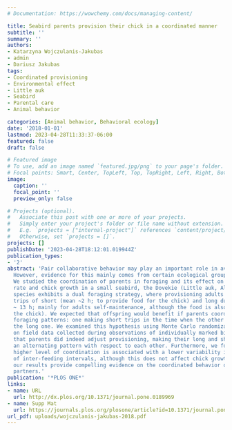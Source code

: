 ```yaml
---
# Documentation: https://wowchemy.com/docs/managing-content/

title: Seabird parents provision their chick in a coordinated manner
subtitle: ''
summary: ''
authors:
- Katarzyna Wojczulanis-Jakubas
- admin
- Dariusz Jakubas
tags:
- Coordinated provisioning
- Environmental effect
- Little auk
- Seabird
- Parental care
- Animal behavior

categories: [Animal behavior, Behavioral ecology]
date: '2018-01-01'
lastmod: 2023-04-28T11:33:37-06:00
featured: false
draft: false

# Featured image
# To use, add an image named `featured.jpg/png` to your page's folder.
# Focal points: Smart, Center, TopLeft, Top, TopRight, Left, Right, BottomLeft, Bottom, BottomRight.
image:
  caption: ''
  focal_point: ''
  preview_only: false

# Projects (optional).
#   Associate this post with one or more of your projects.
#   Simply enter your project's folder or file name without extension.
#   E.g. `projects = ["internal-project"]` references `content/project/deep-learning/index.md`.
#   Otherwise, set `projects = []`.
projects: []
publishDate: '2023-04-28T18:12:01.019944Z'
publication_types:
- '2'
abstract: 'Pair collaborative behavior may play an important role in avian reproduction.
  However, evidence for this mainly comes from certain ecological groups (e.g. passerines).
  We studied the coordination of parents in foraging and its effect on food provisioning
  rate and chick growth in a small seabird, the Dovekie (Little auk, Alle alle). The
  species exhibits a dual foraging strategy, where provisioning adults make foraging
  trips of short (mean ~2 h; to provide food for the chick) and long duration (mean
  ~ 13 h; mainly for adults self-maintenance, although the food is also brought to
  the chick). We expected that offspring would benefit if parents coordinate their
  foraging patterns: one making short trips in the time when the other performing
  the long one. We examined this hypothesis using Monte Carlo randomization tests
  on field data collected during observations of individually marked birds. We found
  that parents did indeed adjust provisioning, making their long and short trips in
  an alternating pattern with respect to each other. Furthermore, we found that a
  higher level of coordination is associated with a lower variability in the duration
  of inter-feeding intervals, although this does not affect chick growth. Nevertheless,
  our results provide compelling evidence on the coordinated behavior of breeding
  partners.'
publication: '*PLOS ONE*'
links:
- name: URL
  url: http://dx.plos.org/10.1371/journal.pone.0189969
- name: Supp Mat
  url: https://journals.plos.org/plosone/article?id=10.1371/journal.pone.0189969#sec007
url_pdf: uploads/wojczulanis-jakubas-2018.pdf
---
```


